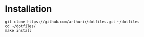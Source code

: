 # Installation
```
git clone https://github.com/arthurix/dotfiles.git ~/dotfiles
cd ~/dotfiles/
make install

```
